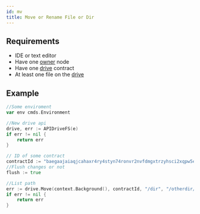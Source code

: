 ```yaml
---
id: mv
title: Move or Rename File or Dir
---
```


## Requirements
- IDE or text editor
- Have one [owner](../../roles/owner.md) node
- Have one [drive](../../built_in_features/drive/overview.md) contract
- At least one file on the [drive](../../built_in_features/drive/overview.md)

## Example

```go
//Some enviroment
var env cmds.Environment

//New drive api
drive, err := APIDriveFS(e)
if err != nil {
	return err
}

// ID of some contract
contractId := "baegaajaiaqjcahaxr4ry4styn74ronvr2nvfdmgxtrzyhsci2xqpw5eisrisrgn5"
//Flush changes or not
flush := true

//List path
err := drive.Move(context.Background(), contractId, "/dir", "/otherdir/dir" api.Flush(flush))
if err != nil {
	return err
}
```